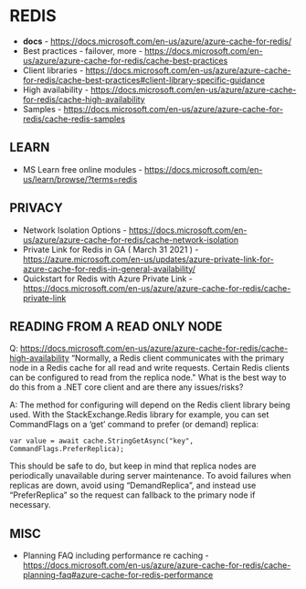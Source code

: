 # REDIS

* **docs** - https://docs.microsoft.com/en-us/azure/azure-cache-for-redis/
* Best practices - failover, more - https://docs.microsoft.com/en-us/azure/azure-cache-for-redis/cache-best-practices
* Client libraries - https://docs.microsoft.com/en-us/azure/azure-cache-for-redis/cache-best-practices#client-library-specific-guidance
* High availability - https://docs.microsoft.com/en-us/azure/azure-cache-for-redis/cache-high-availability
* Samples - https://docs.microsoft.com/en-us/azure/azure-cache-for-redis/cache-redis-samples

## LEARN

* MS Learn free online modules - https://docs.microsoft.com/en-us/learn/browse/?terms=redis

## PRIVACY

* Network Isolation Options - https://docs.microsoft.com/en-us/azure/azure-cache-for-redis/cache-network-isolation
* Private Link for Redis in GA ( March 31 2021 ) - https://azure.microsoft.com/en-us/updates/azure-private-link-for-azure-cache-for-redis-in-general-availability/
* Quickstart for Redis with Azure Private Link - https://docs.microsoft.com/en-us/azure/azure-cache-for-redis/cache-private-link

## READING FROM A READ ONLY NODE

Q: https://docs.microsoft.com/en-us/azure/azure-cache-for-redis/cache-high-availability
“Normally, a Redis client communicates with the primary node in a Redis cache for all read and write requests. Certain Redis clients can be configured to read from the replica node."  What is the best way to do this from a .NET core client and are there any issues/risks?

A: The method for configuring will depend on the Redis client library being used.  With the StackExchange.Redis library for example, you can set CommandFlags on a ‘get’ command to prefer (or demand) replica:

```
var value = await cache.StringGetAsync("key", CommandFlags.PreferReplica);
```

This should be safe to do, but keep in mind that replica nodes are periodically unavailable during server maintenance. To avoid failures when replicas are down, avoid using “DemandReplica”, and instead use “PreferReplica” so the request can fallback to the primary node if necessary. 

## MISC

* Planning FAQ including performance re caching - https://docs.microsoft.com/en-us/azure/azure-cache-for-redis/cache-planning-faq#azure-cache-for-redis-performance
